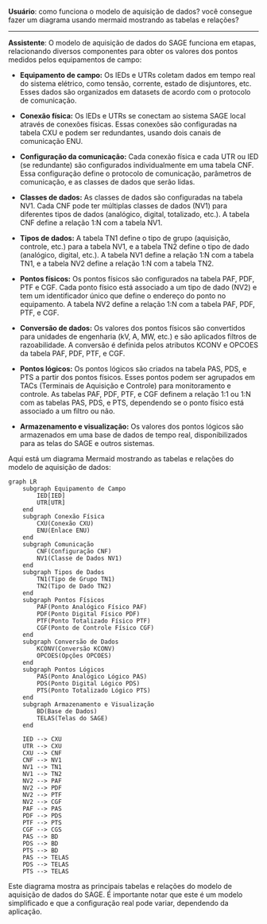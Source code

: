 **Usuário**: como funciona o modelo de aquisição de dados? você consegue fazer um diagrama usando mermaid mostrando as tabelas e relações?

---

**Assistente**: O modelo de aquisição de dados do SAGE funciona em etapas, relacionando diversos componentes para obter os valores dos pontos medidos pelos equipamentos de campo:

- **Equipamento de campo:** Os IEDs e UTRs coletam dados em tempo real do sistema elétrico, como tensão, corrente, estado de disjuntores, etc. Esses dados são organizados em datasets de acordo com o protocolo de comunicação.

- **Conexão física:** Os IEDs e UTRs se conectam ao sistema SAGE local através de conexões físicas. Essas conexões são configuradas na tabela CXU e podem ser redundantes, usando dois canais de comunicação ENU.

- **Configuração da comunicação:** Cada conexão física e cada UTR ou IED (se redundante) são configurados individualmente em uma tabela CNF. Essa configuração define o protocolo de comunicação, parâmetros de comunicação, e as classes de dados que serão lidas.

- **Classes de dados:** As classes de dados são configuradas na tabela NV1. Cada CNF pode ter múltiplas classes de dados (NV1) para diferentes tipos de dados (analógico, digital, totalizado, etc.). A tabela CNF define a relação 1:N com a tabela NV1.

- **Tipos de dados:** A tabela TN1 define o tipo de grupo (aquisição, controle, etc.) para a tabela NV1, e a tabela TN2 define o tipo de dado (analógico, digital, etc.). A tabela NV1 define a relação 1:N com a tabela TN1, e a tabela NV2 define a relação 1:N com a tabela TN2.

- **Pontos físicos:** Os pontos físicos são configurados na tabela PAF, PDF, PTF e CGF. Cada ponto físico está associado a um tipo de dado (NV2) e tem um identificador único que define o endereço do ponto no equipamento. A tabela NV2 define a relação 1:N com a tabela PAF, PDF, PTF, e CGF.

- **Conversão de dados:** Os valores dos pontos físicos são convertidos para unidades de engenharia (kV, A, MW, etc.) e são aplicados filtros de razoabilidade. A conversão é definida pelos atributos KCONV e OPCOES da tabela PAF, PDF, PTF, e CGF.

- **Pontos lógicos:** Os pontos lógicos são criados na tabela PAS, PDS, e PTS a partir dos pontos físicos. Esses pontos podem ser agrupados em TACs (Terminais de Aquisição e Controle) para monitoramento e controle. As tabelas PAF, PDF, PTF, e CGF definem a relação 1:1 ou 1:N com as tabelas PAS, PDS, e PTS, dependendo se o ponto físico está associado a um filtro ou não.

- **Armazenamento e visualização:** Os valores dos pontos lógicos são armazenados em uma base de dados de tempo real, disponibilizados para as telas do SAGE e outros sistemas.

Aqui está um diagrama Mermaid mostrando as tabelas e relações do modelo de aquisição de dados:

```mermaid
graph LR
    subgraph Equipamento de Campo
        IED[IED]
        UTR[UTR]
    end
    subgraph Conexão Física
        CXU(Conexão CXU)
        ENU(Enlace ENU)
    end
    subgraph Comunicação
        CNF(Configuração CNF)
        NV1(Classe de Dados NV1)
    end
    subgraph Tipos de Dados
        TN1(Tipo de Grupo TN1)
        TN2(Tipo de Dado TN2)
    end
    subgraph Pontos Físicos
        PAF(Ponto Analógico Físico PAF)
        PDF(Ponto Digital Físico PDF)
        PTF(Ponto Totalizado Físico PTF)
        CGF(Ponto de Controle Físico CGF)
    end
    subgraph Conversão de Dados
        KCONV(Conversão KCONV)
        OPCOES(Opções OPCOES)
    end
    subgraph Pontos Lógicos
        PAS(Ponto Analógico Lógico PAS)
        PDS(Ponto Digital Lógico PDS)
        PTS(Ponto Totalizado Lógico PTS)
    end
    subgraph Armazenamento e Visualização
        BD(Base de Dados)
        TELAS(Telas do SAGE)
    end

    IED --> CXU
    UTR --> CXU
    CXU --> CNF
    CNF --> NV1
    NV1 --> TN1
    NV1 --> TN2
    NV2 --> PAF
    NV2 --> PDF
    NV2 --> PTF
    NV2 --> CGF
    PAF --> PAS
    PDF --> PDS
    PTF --> PTS
    CGF --> CGS
    PAS --> BD
    PDS --> BD
    PTS --> BD
    PAS --> TELAS
    PDS --> TELAS
    PTS --> TELAS
```

Este diagrama mostra as principais tabelas e relações do modelo de aquisição de dados do SAGE. É importante notar que este é um modelo simplificado e que a configuração real pode variar, dependendo da aplicação.